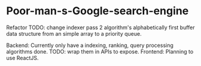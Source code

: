 # Poor-man-s-Google-search-engine
Refactor TODO: change indexer pass 2 algorithm's alphabetically first buffer data structure from an simple array to a priority queue.

Backend: Currently only have a indexing, ranking, query processing algorithms done. TODO: wrap them in APIs to expose.
Frontend: Planning to use ReactJS.